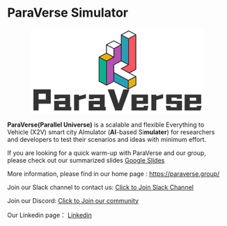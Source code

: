 # ParaVerse Simulator

<div align="center">
 <img src="assets/logo/paraverse_logo_light_mode.png" width="400px">
</div>


**ParaVerse(Parallel Universe)** is a scalable and flexible Everything to Vehicle (X2V) smart city AImulator (**AI**-based Si**mulater**) for researchers 
and developers to test their scenarios and ideas with minimum effort.

If you are looking for a quick warm-up with ParaVerse and our group, 
please check out our summarized slides [Google Slides](https://docs.google.com/presentation/d/1DxH0wLFgYcnp_ZKmALKPOR64ElqBzudmUaJTJUJg6rc/edit?usp=sharing)

More information, please find in our home page : https://paraverse.group/

Join our Slack channel to contact us: [Click to Join Slack Channel](https://join.slack.com/t/paraverse-group/shared_invite/zt-1d0dsns2r-USGamHXDKlBNA9ADha0XHg)

Join our Discord: [Click to Join our community](https://discord.gg/Y7fYRm5SBy)

Our Linkedin page： [Linkedin](https://www.linkedin.com/company/paralleluniverse)

